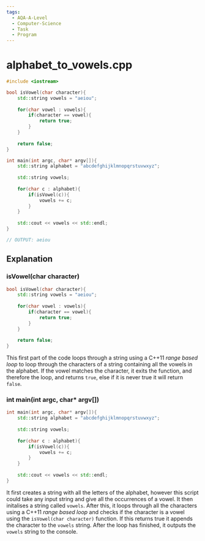 ```yaml
---
tags:
  - AQA-A-Level
  - Computer-Science
  - Task
  - Program
---
```

# alphabet_to_vowels.cpp
```cpp
#include <iostream>

bool isVowel(char character){
	std::string vowels = "aeiou";
	
	for(char vowel : vowels){
		if(character == vowel){
			return true;
		}
	}
	
	return false;
}

int main(int argc, char* argv[]){
	std::string alphabet = "abcdefghijklmnopqrstuvwxyz";
	
	std::string vowels;
	
	for(char c : alphabet){
		if(isVowel(c)){
			vowels += c;
		}
	}
	
	std::cout << vowels << std::endl;
}

// OUTPUT: aeiou
```

## Explanation
### isVowel(char character)
```cpp
bool isVowel(char character){
	std::string vowels = "aeiou";
	
	for(char vowel : vowels){
		if(character == vowel){
			return true;	
		}
	}
	
	return false;
}
```

This first part of the code loops through a string using a C++11 *range based loop* to loop through the characters of a string containing all the vowels in the alphabet.
If the vowel matches the character, it exits the function, and therefore the loop, and returns `true`, else if it is never true it will return `false`.

### int main(int argc, char* argv\[\])
```cpp
int main(int argc, char* argv[]){
	std::string alphabet = "abcdefghijklmnopqrstuvwxyz";
	
	std::string vowels;
	
	for(char c : alphabet){
		if(isVowel(c)){
			vowels += c;
		}
	}
	
	std::cout << vowels << std::endl;
}
```

It first creates a string with all the letters of the alphabet, however this script could take any input string and give all the occurrences of a vowel.
It then initalises a string called `vowels`. After this, it loops through all the characters using a C++11 *range based loop* and checks if the character is a vowel using the `isVowel(char character)` function. If this returns true it appends the character to the `vowels` string.
After the loop has finished, it outputs the `vowels` string to the console.